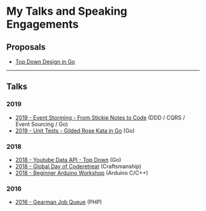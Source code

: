 # My Talks and Speaking Engagements

## Proposals

* [Top Down Design in Go](https://www.papercall.io/speakers/jamie/speaker_talks/108489-top-down-design-in-go)

---

## Talks

### 2019

* [2019 - Event Storming - From Stickie Notes to Code](2019-09-25-event-storming-from-stickie-notes-to-code) (DDD / CQRS / Event Sourcing / Go)
* [2019 - Unit Tests - Gilded Rose Kata in Go](2019-02-28-go-unit-tests-gilded-rose) (Go)

### 2018

* [2018 - Youtube Data API - Top Down](2018-11-01-golang-youtube-data-api-top-down) (Go)
* [2018 - Global Day of Coderetreat](2018-11-17-gdcr-event) (Craftsmanship)
* [2018 - Beginner Arduino Workshop](2018-05-09-arduino-beginner-workshop) (Arduino C/C++)

### 2016
* [2016 - Gearman Job Queue](2016-06-23-php-gearman-job-queue) (PHP)
